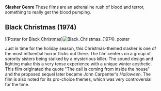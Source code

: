 **Slasher Genre**
These films are an adrenaline rush of blood and terror, something to really get the blood pumping.

## Black Christmas (1974)
	
![Poster for Black Christmas]![Black_Christmas_(1974)_poster](https://github.com/user-attachments/assets/212b4758-e9f0-40a1-8266-17818f836356)

Just in time for the holiday season, this Christmas-themed slasher is one of the most influential horror flicks out there. The film centers on a group of sorority sisters being stalked by a mysterious killer.
The sound design and lighting make this a very tense experience with a unique winter aesthetic.
This film originated the quote "The call is coming from inside the house" and the proposed sequel later became John Carpenter's *Halloween*. The film is also noted for its pro-choice themes, which was very controversial
for the time. 

